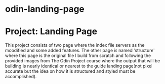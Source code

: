 # odin-landing-page

# Project: Landing Page
This project consists of two page where the index file servers as the moodified and some added features. The other page is named 'structure' where this page is the original file I build from scratch and following the provided images from The Odin Project course where the output that will be building is nearly identical or nearest to the guide landing page(not pixel accurate but the idea on how it is structured and styled must be accomplished).
